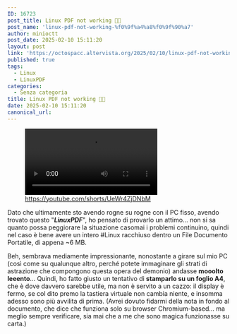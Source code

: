 ```yaml
---
ID: 16723
post_title: Linux PDF not working 🤨🐧
post_name: 'linux-pdf-not-working-%f0%9f%a4%a8%f0%9f%90%a7'
author: minioctt
post_date: 2025-02-10 15:11:20
layout: post
link: 'https://octospacc.altervista.org/2025/02/10/linux-pdf-not-working-%f0%9f%a4%a8%f0%9f%90%a7/'
published: true
tags:
  - Linux
  - LinuxPDF
categories:
  - Senza categoria
title: Linux PDF not working 🤨🐧
date: 2025-02-10 15:11:20
canonical_url: 
---
```

<!-- wp:video {"id":16722} -->
<figure class="wp-block-video"><video controls loop src="{{site.cdnurl}}/assets/uploads/2025/02/2025-02-10-144515702.mp4"></video><figcaption class="wp-element-caption"><a href="https://youtube.com/shorts/UeWr4ZjDNbM">https://youtube.com/shorts/UeWr4ZjDNbM</a></figcaption></figure>
<!-- /wp:video -->

<!-- wp:paragraph -->
<p>Dato che ultimamente sto avendo rogne su rogne con il PC fisso, avendo trovato questo "<em><strong>LinuxPDF</strong></em>", ho pensato di provarlo un attimo... non si sa quanto possa peggiorare la situazione casomai i problemi continuino, quindi nel caso è bene avere un intero #Linux racchiuso dentro un File Documento Portatile, di appena ~6 MB.</p>
<!-- /wp:paragraph -->

<!-- wp:paragraph -->
<p>Beh, sembrava mediamente impressionante, nonostante a girare sul mio PC (così come su qualunque altro, perché potete immaginare gli strati di astrazione che compongono questa opera del demonio) andasse <strong>mooolto leeento</strong>... Quindi, ho fatto giusto un tentativo di <strong>stamparlo su un foglio A4</strong>, che è dove davvero sarebbe utile, ma non è servito a un cazzo: il display è fermo, se col dito premo la tastiera virtuale non cambia niente, e insomma adesso sono più avvilita di prima. (Avrei dovuto fidarmi della nota in fondo al documento, che dice che funziona solo su browser Chromium-based... ma meglio sempre verificare, sia mai che a me che sono magica funzionasse su carta.)</p>
<!-- /wp:paragraph -->